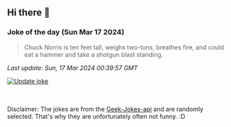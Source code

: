 ## Hi there 👋

### Joke of the day (Sun Mar 17 2024)
<!-- joke -->
>Chuck Norris is ten feet tall, weighs two-tons, breathes fire, and could eat a hammer and take a shotgun blast standing.
<!-- /joke -->

*Last update: Sun, 17 Mar 2024 00:39:57 GMT*

[![Update joke](https://github.com/nclskfm/nclskfm/actions/workflows/joke.yml/badge.svg)](https://github.com/nclskfm/nclskfm/actions/workflows/joke.yml)

<br><br>
Disclaimer: The jokes are from the [Geek-Jokes-api](https://github.com/sameerkumar18/geek-joke-api) and are randomly selected. That's why they are unfortunately often not funny. :D
